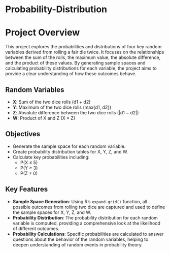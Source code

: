 # Probability-Distribution
# Project Overview
This project explores the probabilities and distributions of four key random variables derived from rolling a fair die twice. It focuses on the relationships between the sum of the rolls, the maximum value, the absolute difference, and the product of these values. By generating sample spaces and calculating probability distributions for each variable, the project aims to provide a clear understanding of how these outcomes behave.

## Random Variables
- **X**: Sum of the two dice rolls (d1 + d2)
- **Y**: Maximum of the two dice rolls (max{d1, d2})
- **Z**: Absolute difference between the two dice rolls (|d1 − d2|)
- **W**: Product of X and Z (X × Z)

## Objectives
- Generate the sample space for each random variable.
- Create probability distribution tables for X, Y, Z, and W.
- Calculate key probabilities including:
  - P(X ≤ 5)
  - P(Y ≥ 3)
  - P(Z ≠ 0)

## Key Features
- **Sample Space Generation**: Using R’s `expand.grid()` function, all possible outcomes from rolling two dice are captured and used to define the sample spaces for X, Y, Z, and W.
- **Probability Distribution**: The probability distribution for each random variable is computed, providing a comprehensive look at the likelihood of different outcomes.
- **Probability Calculations**: Specific probabilities are calculated to answer questions about the behavior of the random variables, helping to deepen understanding of random events in probability theory.
